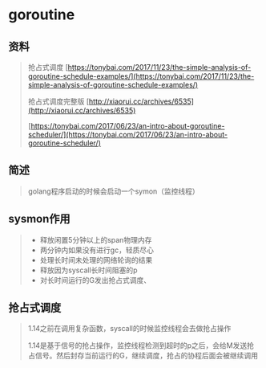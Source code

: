 # goroutine

## 资料

> 抢占式调度 [https://tonybai.com/2017/11/23/the-simple-analysis-of-goroutine-schedule-examples/](https://tonybai.com/2017/11/23/the-simple-analysis-of-goroutine-schedule-examples/)
>
> 抢占式调度完整版 [http://xiaorui.cc/archives/6535](http://xiaorui.cc/archives/6535)
>
> [https://tonybai.com/2017/06/23/an-intro-about-goroutine-scheduler/](https://tonybai.com/2017/06/23/an-intro-about-goroutine-scheduler/)

## 简述

> golang程序启动的时候会启动一个symon（监控线程）

## sysmon作用

> * 释放闲置5分钟以上的span物理内存
> * 两分钟内如果没有进行gc，轻质尽心
> * 处理长时间未处理的网络轮询的结果
> * 释放因为syscall长时间阻塞的p
> * 对长时间运行的G发出抢占式调度、

## 抢占式调度

> 1.14之前在调用复杂函数，syscall的时候监控线程会去做抢占操作
>
> 1.14是基于信号的抢占操作，监控线程检测到超时的p之后，会给M发送抢占信号。然后封存当前运行的G，继续调度，抢占的协程后面会被继续调用



